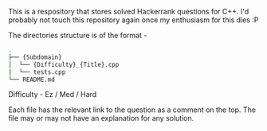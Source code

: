 This is a respository that stores solved Hackerrank questions for C++. I'd probably not touch this repository again once my enthusiasm for this dies :P

The directories structure is of the format - 
```bash
.
├── {Subdomain}
│  └── {Difficulty}_{Title}.cpp
|  └── tests.cpp
└── README.md
```
Difficulty - Ez / Med / Hard

Each file has the relevant link to the question as a comment on the top.
The file may or may not have an explanation for any solution.